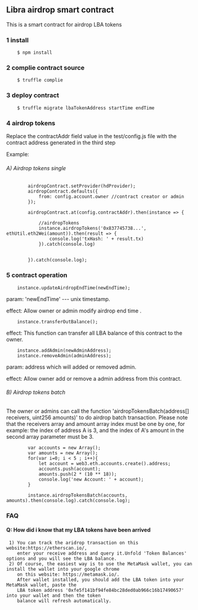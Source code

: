 ## Libra airdrop smart contract

This is a smart contract for airdrop LBA tokens

### 1 install
        $ npm install

### 2 complie contract source
        $ truffle complie
        
### 3 deploy contract
        $ truffle migrate lbaTokenAddress startTime endTime
        
### 4 airdrop tokens
Replace the contractAddr field value in the test/config.js file with the contract address generated in the third step

Example:

   ###### A) Airdrop tokens single 
            airdropContract.setProvider(hdProvider);
            airdropContract.defaults({
                from: config.account.owner //contract creator or admin
            });
        
            airdropContract.at(config.contractAddr).then(instance => {
        
                //airdropTokens
                instance.airdropTokens('0x837745738...', ethUtil.eth2Wei(amount)).then(result => {
                    console.log('txHash: ' + result.tx)
                }).catch(console.log)
        
        
            }).catch(console.log);
            
### 5 contract operation
        instance.updateAirdropEndTime(newEndTime);
   param: 'newEndTime' --- unix timestamp.
   
   effect: Allow owner or admin modify airdrop end time .
   
        instance.transferOutBalance();
   effect: This function can transfer all LBA balance of this contract to the owner.
   
        instance.addAdmin(newAdminAddress);
        instance.removeAdmin(adminAddress);
   param: address which will added or removed admin.
   
   effect: Allow owner add or remove a admin address from this contract.


   ###### B) Airdrop tokens batch
   The owner or admins can call the function 'airdropTokensBatch(address[] receivers, uint256 amounts)' to do airdrop batch transaction.
   Please note that the receivers array and amount array index must be one by one,
   for example: the index of address A is 3, and the index of A's amount in the second array parameter must be 3. 
    
            var accounts = new Array();
            var amounts = new Array();
            for(var i=0; i < 5 ; i++){
                let account = web3.eth.accounts.create().address;
                accounts.push(account);
                amounts.push(2 * (10 ** 18));
                console.log('new Account: ' + account);
            }
    
            instance.airdropTokensBatch(accounts, amounts).then(console.log).catch(console.log);
   
            
### FAQ        
#### Q: How did i know that my LBA tokens have been arrived
     1) You can track the aridrop transaction on this website:https://etherscan.io/,
        enter your receive address and query it.Unfold 'Token Balances' options and you will see the LBA balance.
     2) Of course, the easiest way is to use the MetaMask wallet, you can install the wallet into your google chrome
        on this website: https://metamask.io/.
        After wallet installed, you should add the LBA token into your MetaMask wallet, paste the
        LBA token address '0xfe5f141bf94fe84bc28ded0ab966c16b17490657' into your wallet and then the token
        balance will refresh automatically.

   
